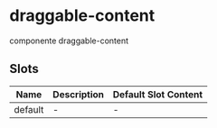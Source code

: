# draggable-content

componente draggable-content

## Slots

<!-- @vuese:draggable-content:slots:start -->
|Name|Description|Default Slot Content|
|---|---|---|
|default|-|-|

<!-- @vuese:draggable-content:slots:end -->


